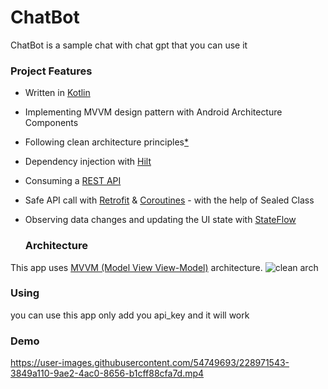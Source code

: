 # ChatBot
ChatBot is a sample chat with chat gpt that you can use it 

###  Project Features

- Written in [Kotlin](https://kotlinlang.org/)
- Implementing MVVM design pattern with Android Architecture Components
- Following clean architecture principles[*](https://github.com/bbor98/movieapp-mvvm-clean-architecture#-note)
- Dependency injection with [Hilt](https://developer.android.com/training/dependency-injection/hilt-android)
- Consuming a [REST API](https://www.themoviedb.org/documentation/api)
- Safe API call with [Retrofit](https://github.com/square/retrofit) & [Coroutines](https://kotlinlang.org/docs/coroutines-overview.html) - with the help of Sealed Class
- Observing data changes and updating the UI state with [StateFlow](https://kotlinlang.org/api/kotlinx.coroutines/kotlinx-coroutines-core/kotlinx.coroutines.flow/-state-flow/)

  
  ### Architecture 
This app uses [MVVM (Model View View-Model)](https://developer.android.com/jetpack/docs/guide#recommended-app-arch) architecture.
![clean arch](https://user-images.githubusercontent.com/54749693/201477289-bc3cadc5-1db2-448c-9079-3899747fcc7c.jpg)
  
  
### Using
you can use this app only add you api_key and it will work 

### Demo
https://user-images.githubusercontent.com/54749693/228971543-3849a110-9ae2-4ac0-8656-b1cff88cfa7d.mp4


